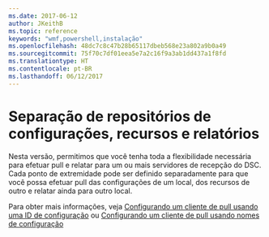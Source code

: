```yaml
---
ms.date: 2017-06-12
author: JKeithB
ms.topic: reference
keywords: "wmf,powershell,instalação"
ms.openlocfilehash: 48dc7c8c47b28b65117dbeb568e23a802a9b0a49
ms.sourcegitcommit: 75f70c7df01eea5e7a2c16f9a3ab1dd437a1f8fd
ms.translationtype: HT
ms.contentlocale: pt-BR
ms.lasthandoff: 06/12/2017
---
```

# <a name="separation-of-configuration-resource-and-report-repositories"></a>Separação de repositórios de configurações, recursos e relatórios

Nesta versão, permitimos que você tenha toda a flexibilidade necessária para efetuar pull e relatar para um ou mais servidores de recepção do DSC. Cada ponto de extremidade pode ser definido separadamente para que você possa efetuar pull das configurações de um local, dos recursos de outro e relatar ainda para outro local. 

Para obter mais informações, veja [Configurando um cliente de pull usando uma ID de configuração](https://msdn.microsoft.com/powershell/dsc/pullclientconfigid) ou [Configurando um cliente de pull usando nomes de configuração](https://msdn.microsoft.com/powershell/dsc/pullclientconfignames)

